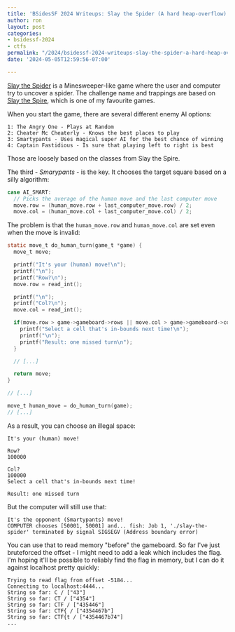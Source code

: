 ```yaml
---
title: 'BSidesSF 2024 Writeups: Slay the Spider (A hard heap-overflow)'
author: ron
layout: post
categories:
- bsidessf-2024
- ctfs
permalink: "/2024/bsidessf-2024-writeups-slay-the-spider-a-hard-heap-overflow-"
date: '2024-05-05T12:59:56-07:00'

---
```


[Slay the Spider](https://github.com/BSidesSF/ctf-2024-release/tree/main/slay-the-spider) is a Minesweeper-like game where the user and computer try to uncover a spider. The challenge name and trappings are based on [Slay the Spire](https://store.steampowered.com/app/646570/Slay_the_Spire/), which is one of my favourite games.

<!--more-->

When you start the game, there are several different enemy AI options:

```
1: The Angry One - Plays at Random
2: Cheater Mc Cheaterly - Knows the best places to play
3: Smartypants - Uses magical super AI for the best chance of winning
4: Captain Fastidious - Is sure that playing left to right is best
```

Those are loosely based on the classes from Slay the Spire.

The third - *Smarypants* - is the key. It chooses the target square based on a silly algorithm:

```c
case AI_SMART:
  // Picks the average of the human move and the last computer move
  move.row = (human_move.row + last_computer_move.row) / 2;
  move.col = (human_move.col + last_computer_move.col) / 2;
```

The problem is that the `human_move.row` and `human_move.col` are set even when the move is invalid:

```c
static move_t do_human_turn(game_t *game) {
  move_t move;

  printf("It's your (human) move!\n");
  printf("\n");
  printf("Row?\n");
  move.row = read_int();

  printf("\n");
  printf("Col?\n");
  move.col = read_int();

  if(move.row > game->gameboard->rows || move.col > game->gameboard->cols || move.row < 0 || move.col < 0) {
    printf("Select a cell that's in-bounds next time!\n");
    printf("\n");
    printf("Result: one missed turn\n");
  }

  // [...]

  return move;
}

// [...]

move_t human_move = do_human_turn(game);
// [...]
```

As a result, you can choose an illegal space:

```
It's your (human) move!

Row?
100000

Col?
100000
Select a cell that's in-bounds next time!

Result: one missed turn
```

But the computer will still use that:

```
It's the opponent (Smartypants) move!
COMPUTER chooses [50001, 50001] and... fish: Job 1, './slay-the-spider' terminated by signal SIGSEGV (Address boundary error)
```

You can use that to read memory "before" the gameboard. So far I've just bruteforced the offset - I might need to add a leak which includes the flag. I'm hoping it'll be possible to reliably find the flag in memory, but I can do it against localhost pretty quickly:

```
Trying to read flag from offset -5184...
Connecting to localhost:4444...
String so far: C / ["43"]
String so far: CT / ["4354"]
String so far: CTF / ["435446"]
String so far: CTF{ / ["4354467b"]
String so far: CTF{t / ["4354467b74"]
...
```
